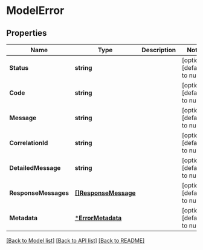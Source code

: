 # ModelError

## Properties
Name | Type | Description | Notes
------------ | ------------- | ------------- | -------------
**Status** | **string** |  | [optional] [default to null]
**Code** | **string** |  | [optional] [default to null]
**Message** | **string** |  | [optional] [default to null]
**CorrelationId** | **string** |  | [optional] [default to null]
**DetailedMessage** | **string** |  | [optional] [default to null]
**ResponseMessages** | [**[]ResponseMessage**](ResponseMessage.md) |  | [optional] [default to null]
**Metadata** | [***ErrorMetadata**](ErrorMetadata.md) |  | [optional] [default to null]

[[Back to Model list]](../README.md#documentation-for-models) [[Back to API list]](../README.md#documentation-for-api-endpoints) [[Back to README]](../README.md)

